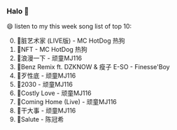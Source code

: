 

### Halo 👋

😄 listen to my this week song list of top 10:

0. 🌈脏艺术家 (LIVE版) - MC HotDog 热狗
1. 🌈NFT - MC HotDog 热狗
2. 🌈浪漫一下 - 顽童MJ116
3. 🌈Benz Remix ft. DZKNOW & 瘦子 E-SO - Finesse'Boy
4. 🌈歹性底 - 顽童MJ116
5. 🌈2030 - 顽童MJ116
6. 🌈Costly Love - 顽童MJ116
7. 🌈Coming Home (Live) - 顽童MJ116
8. 🌈干大事 - 顽童MJ116
9. 🌈Salute - 陈冠希

